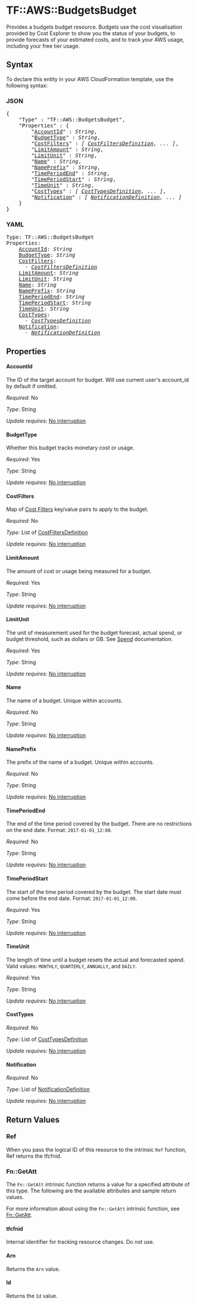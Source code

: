 # TF::AWS::BudgetsBudget

Provides a budgets budget resource. Budgets use the cost visualisation provided by Cost Explorer to show you the status of your budgets, to provide forecasts of your estimated costs, and to track your AWS usage, including your free tier usage.

## Syntax

To declare this entity in your AWS CloudFormation template, use the following syntax:

### JSON

<pre>
{
    "Type" : "TF::AWS::BudgetsBudget",
    "Properties" : {
        "<a href="#accountid" title="AccountId">AccountId</a>" : <i>String</i>,
        "<a href="#budgettype" title="BudgetType">BudgetType</a>" : <i>String</i>,
        "<a href="#costfilters" title="CostFilters">CostFilters</a>" : <i>[ <a href="costfiltersdefinition.md">CostFiltersDefinition</a>, ... ]</i>,
        "<a href="#limitamount" title="LimitAmount">LimitAmount</a>" : <i>String</i>,
        "<a href="#limitunit" title="LimitUnit">LimitUnit</a>" : <i>String</i>,
        "<a href="#name" title="Name">Name</a>" : <i>String</i>,
        "<a href="#nameprefix" title="NamePrefix">NamePrefix</a>" : <i>String</i>,
        "<a href="#timeperiodend" title="TimePeriodEnd">TimePeriodEnd</a>" : <i>String</i>,
        "<a href="#timeperiodstart" title="TimePeriodStart">TimePeriodStart</a>" : <i>String</i>,
        "<a href="#timeunit" title="TimeUnit">TimeUnit</a>" : <i>String</i>,
        "<a href="#costtypes" title="CostTypes">CostTypes</a>" : <i>[ <a href="costtypesdefinition.md">CostTypesDefinition</a>, ... ]</i>,
        "<a href="#notification" title="Notification">Notification</a>" : <i>[ <a href="notificationdefinition.md">NotificationDefinition</a>, ... ]</i>
    }
}
</pre>

### YAML

<pre>
Type: TF::AWS::BudgetsBudget
Properties:
    <a href="#accountid" title="AccountId">AccountId</a>: <i>String</i>
    <a href="#budgettype" title="BudgetType">BudgetType</a>: <i>String</i>
    <a href="#costfilters" title="CostFilters">CostFilters</a>: <i>
      - <a href="costfiltersdefinition.md">CostFiltersDefinition</a></i>
    <a href="#limitamount" title="LimitAmount">LimitAmount</a>: <i>String</i>
    <a href="#limitunit" title="LimitUnit">LimitUnit</a>: <i>String</i>
    <a href="#name" title="Name">Name</a>: <i>String</i>
    <a href="#nameprefix" title="NamePrefix">NamePrefix</a>: <i>String</i>
    <a href="#timeperiodend" title="TimePeriodEnd">TimePeriodEnd</a>: <i>String</i>
    <a href="#timeperiodstart" title="TimePeriodStart">TimePeriodStart</a>: <i>String</i>
    <a href="#timeunit" title="TimeUnit">TimeUnit</a>: <i>String</i>
    <a href="#costtypes" title="CostTypes">CostTypes</a>: <i>
      - <a href="costtypesdefinition.md">CostTypesDefinition</a></i>
    <a href="#notification" title="Notification">Notification</a>: <i>
      - <a href="notificationdefinition.md">NotificationDefinition</a></i>
</pre>

## Properties

#### AccountId

The ID of the target account for budget. Will use current user's account_id by default if omitted.

_Required_: No

_Type_: String

_Update requires_: [No interruption](https://docs.aws.amazon.com/AWSCloudFormation/latest/UserGuide/using-cfn-updating-stacks-update-behaviors.html#update-no-interrupt)

#### BudgetType

Whether this budget tracks monetary cost or usage.

_Required_: Yes

_Type_: String

_Update requires_: [No interruption](https://docs.aws.amazon.com/AWSCloudFormation/latest/UserGuide/using-cfn-updating-stacks-update-behaviors.html#update-no-interrupt)

#### CostFilters

Map of [Cost Filters](#Cost-Filters) key/value pairs to apply to the budget.

_Required_: No

_Type_: List of <a href="costfiltersdefinition.md">CostFiltersDefinition</a>

_Update requires_: [No interruption](https://docs.aws.amazon.com/AWSCloudFormation/latest/UserGuide/using-cfn-updating-stacks-update-behaviors.html#update-no-interrupt)

#### LimitAmount

The amount of cost or usage being measured for a budget.

_Required_: Yes

_Type_: String

_Update requires_: [No interruption](https://docs.aws.amazon.com/AWSCloudFormation/latest/UserGuide/using-cfn-updating-stacks-update-behaviors.html#update-no-interrupt)

#### LimitUnit

The unit of measurement used for the budget forecast, actual spend, or budget threshold, such as dollars or GB. See [Spend](http://docs.aws.amazon.com/awsaccountbilling/latest/aboutv2/data-type-spend.html) documentation.

_Required_: Yes

_Type_: String

_Update requires_: [No interruption](https://docs.aws.amazon.com/AWSCloudFormation/latest/UserGuide/using-cfn-updating-stacks-update-behaviors.html#update-no-interrupt)

#### Name

The name of a budget. Unique within accounts.

_Required_: No

_Type_: String

_Update requires_: [No interruption](https://docs.aws.amazon.com/AWSCloudFormation/latest/UserGuide/using-cfn-updating-stacks-update-behaviors.html#update-no-interrupt)

#### NamePrefix

The prefix of the name of a budget. Unique within accounts.

_Required_: No

_Type_: String

_Update requires_: [No interruption](https://docs.aws.amazon.com/AWSCloudFormation/latest/UserGuide/using-cfn-updating-stacks-update-behaviors.html#update-no-interrupt)

#### TimePeriodEnd

The end of the time period covered by the budget. There are no restrictions on the end date. Format: `2017-01-01_12:00`.

_Required_: No

_Type_: String

_Update requires_: [No interruption](https://docs.aws.amazon.com/AWSCloudFormation/latest/UserGuide/using-cfn-updating-stacks-update-behaviors.html#update-no-interrupt)

#### TimePeriodStart

The start of the time period covered by the budget. The start date must come before the end date. Format: `2017-01-01_12:00`.

_Required_: Yes

_Type_: String

_Update requires_: [No interruption](https://docs.aws.amazon.com/AWSCloudFormation/latest/UserGuide/using-cfn-updating-stacks-update-behaviors.html#update-no-interrupt)

#### TimeUnit

The length of time until a budget resets the actual and forecasted spend. Valid values: `MONTHLY`, `QUARTERLY`, `ANNUALLY`, and `DAILY`.

_Required_: Yes

_Type_: String

_Update requires_: [No interruption](https://docs.aws.amazon.com/AWSCloudFormation/latest/UserGuide/using-cfn-updating-stacks-update-behaviors.html#update-no-interrupt)

#### CostTypes

_Required_: No

_Type_: List of <a href="costtypesdefinition.md">CostTypesDefinition</a>

_Update requires_: [No interruption](https://docs.aws.amazon.com/AWSCloudFormation/latest/UserGuide/using-cfn-updating-stacks-update-behaviors.html#update-no-interrupt)

#### Notification

_Required_: No

_Type_: List of <a href="notificationdefinition.md">NotificationDefinition</a>

_Update requires_: [No interruption](https://docs.aws.amazon.com/AWSCloudFormation/latest/UserGuide/using-cfn-updating-stacks-update-behaviors.html#update-no-interrupt)

## Return Values

### Ref

When you pass the logical ID of this resource to the intrinsic `Ref` function, Ref returns the tfcfnid.

### Fn::GetAtt

The `Fn::GetAtt` intrinsic function returns a value for a specified attribute of this type. The following are the available attributes and sample return values.

For more information about using the `Fn::GetAtt` intrinsic function, see [Fn::GetAtt](https://docs.aws.amazon.com/AWSCloudFormation/latest/UserGuide/intrinsic-function-reference-getatt.html).

#### tfcfnid

Internal identifier for tracking resource changes. Do not use.

#### Arn

Returns the <code>Arn</code> value.

#### Id

Returns the <code>Id</code> value.

